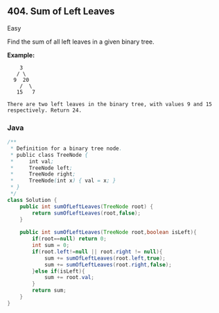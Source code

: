 ## 404. Sum of Left Leaves

Easy

Find the sum of all left leaves in a given binary tree.

**Example:**

```
    3
   / \
  9  20
    /  \
   15   7

There are two left leaves in the binary tree, with values 9 and 15 respectively. Return 24.
```

### Java

````java
/**
 * Definition for a binary tree node.
 * public class TreeNode {
 *     int val;
 *     TreeNode left;
 *     TreeNode right;
 *     TreeNode(int x) { val = x; }
 * }
 */
class Solution {
    public int sumOfLeftLeaves(TreeNode root) {
        return sumOfLeftLeaves(root,false);
    }
    
    public int sumOfLeftLeaves(TreeNode root,boolean isLeft){
        if(root==null) return 0;
        int sum = 0;
        if(root.left!=null || root.right != null){
            sum += sumOfLeftLeaves(root.left,true);
            sum += sumOfLeftLeaves(root.right,false);
        }else if(isLeft){
            sum += root.val;
        }
        return sum;
    }
}
````



